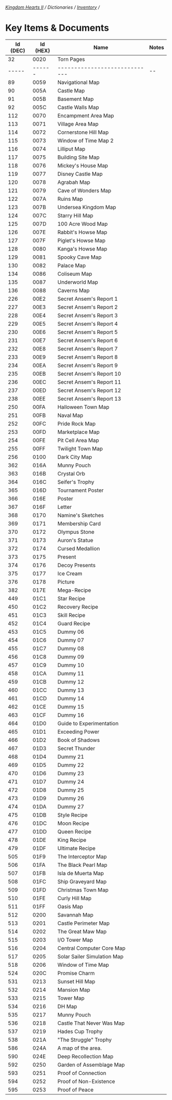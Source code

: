 ###### [Kingdom Hearts II](../../index.md) / Dictionaries / [Inventory](../inventory.md) /

# Key Items & Documents

| Id (DEC) | Id (HEX) | Name | Notes |
|----------|----------|------|-------|
| 32  | 0020 | Torn Pages                  |  |
|-----|------|-----------------------------|--|
| 89  | 0059 | Navigational Map            |  |
| 90  | 005A | Castle Map                  |  |
| 91  | 005B | Basement Map                |  |
| 92  | 005C | Castle Walls Map            |  |
| 112 | 0070 | Encampment Area Map         |  |
| 113 | 0071 | Village Area Map            |  |
| 114 | 0072 | Cornerstone Hill Map        |  |
| 115 | 0073 | Window of Time Map 2        |  |
| 116 | 0074 | Lilliput Map                |  |
| 117 | 0075 | Building Site Map           |  |
| 118 | 0076 | Mickey's House Map          |  |
| 119 | 0077 | Disney Castle Map           |  |
| 120 | 0078 | Agrabah Map                 |  |
| 121 | 0079 | Cave of Wonders Map         |  |
| 122 | 007A | Ruins Map                   |  |
| 123 | 007B | Undersea Kingdom Map        |  |
| 124 | 007C | Starry Hill Map             |  |
| 125 | 007D | 100 Acre Wood Map           |  |
| 126 | 007E | Rabbit's Howse Map          |  |
| 127 | 007F | Piglet's Howse Map          |  |
| 128 | 0080 | Kanga's Howse Map           |  |
| 129 | 0081 | Spooky Cave Map             |  |
| 130 | 0082 | Palace Map                  |  |
| 134 | 0086 | Coliseum Map                |  |
| 135 | 0087 | Underworld Map              |  |
| 136 | 0088 | Caverns Map                 |  |
| 226 | 00E2 | Secret Ansem's Report 1     |  |
| 227 | 00E3 | Secret Ansem's Report 2     |  |
| 228 | 00E4 | Secret Ansem's Report 3     |  |
| 229 | 00E5 | Secret Ansem's Report 4     |  |
| 230 | 00E6 | Secret Ansem's Report 5     |  |
| 231 | 00E7 | Secret Ansem's Report 6     |  |
| 232 | 00E8 | Secret Ansem's Report 7     |  |
| 233 | 00E9 | Secret Ansem's Report 8     |  |
| 234 | 00EA | Secret Ansem's Report 9     |  |
| 235 | 00EB | Secret Ansem's Report 10    |  |
| 236 | 00EC | Secret Ansem's Report 11    |  |
| 237 | 00ED | Secret Ansem's Report 12    |  |
| 238 | 00EE | Secret Ansem's Report 13    |  |
| 250 | 00FA | Halloween Town Map          |  |
| 251 | 00FB | Naval Map                   |  |
| 252 | 00FC | Pride Rock Map              |  |
| 253 | 00FD | Marketplace Map             |  |
| 254 | 00FE | Pit Cell Area Map           |  |
| 255 | 00FF | Twilight Town Map           |  |
| 256 | 0100 | Dark City Map               |  |
| 362 | 016A | Munny Pouch                 |  |
| 363 | 016B | Crystal Orb                 |  |
| 364 | 016C | Seifer's Trophy             |  |
| 365 | 016D | Tournament Poster           |  |
| 366 | 016E | Poster                      |  |
| 367 | 016F | Letter                      |  |
| 368 | 0170 | Namine's Sketches           |  |
| 369 | 0171 | Membership Card             |  |
| 370 | 0172 | Olympus Stone               |  |
| 371 | 0173 | Auron's Statue              |  |
| 372 | 0174 | Cursed Medallion            |  |
| 373 | 0175 | Present                     |  |
| 374 | 0176 | Decoy Presents              |  |
| 375 | 0177 | Ice Cream                   |  |
| 376 | 0178 | Picture                     |  |
| 382 | 017E | Mega-Recipe                 |  |
| 449 | 01C1 | Star Recipe                 |  |
| 450 | 01C2 | Recovery Recipe             |  |
| 451 | 01C3 | Skill Recipe                |  |
| 452 | 01C4 | Guard Recipe                |  |
| 453 | 01C5 | Dummy 06                    |  |
| 454 | 01C6 | Dummy 07                    |  |
| 455 | 01C7 | Dummy 08                    |  |
| 456 | 01C8 | Dummy 09                    |  |
| 457 | 01C9 | Dummy 10                    |  |
| 458 | 01CA | Dummy 11                    |  |
| 459 | 01CB | Dummy 12                    |  |
| 460 | 01CC | Dummy 13                    |  |
| 461 | 01CD | Dummy 14                    |  |
| 462 | 01CE | Dummy 15                    |  |
| 463 | 01CF | Dummy 16                    |  |
| 464 | 01D0 | Guide to Experimentation    |  |
| 465 | 01D1 | Exceeding Power             |  |
| 466 | 01D2 | Book of Shadows             |  |
| 467 | 01D3 | Secret Thunder              |  |
| 468 | 01D4 | Dummy 21                    |  |
| 469 | 01D5 | Dummy 22                    |  |
| 470 | 01D6 | Dummy 23                    |  |
| 471 | 01D7 | Dummy 24                    |  |
| 472 | 01D8 | Dummy 25                    |  |
| 473 | 01D9 | Dummy 26                    |  |
| 474 | 01DA | Dummy 27                    |  |
| 475 | 01DB | Style Recipe                |  |
| 476 | 01DC | Moon Recipe                 |  |
| 477 | 01DD | Queen Recipe                |  |
| 478 | 01DE | King Recipe                 |  |
| 479 | 01DF | Ultimate Recipe             |  |
| 505 | 01F9 | The Interceptor Map         |  |
| 506 | 01FA | The Black Pearl Map         |  |
| 507 | 01FB | Isla de Muerta Map          |  |
| 508 | 01FC | Ship Graveyard Map          |  |
| 509 | 01FD | Christmas Town Map          |  |
| 510 | 01FE | Curly Hill Map              |  |
| 511 | 01FF | Oasis Map                   |  |
| 512 | 0200 | Savannah Map                |  |
| 513 | 0201 | Castle Perimeter Map        |  |
| 514 | 0202 | The Great Maw Map           |  |
| 515 | 0203 | I/O Tower Map               |  |
| 516 | 0204 | Central Computer Core Map   |  |
| 517 | 0205 | Solar Sailer Simulation Map |  |
| 518 | 0206 | Window of Time Map          |  |
| 524 | 020C | Promise Charm               |  |
| 531 | 0213 | Sunset Hill Map             |  |
| 532 | 0214 | Mansion Map                 |  |
| 533 | 0215 | Tower Map                   |  |
| 534 | 0216 | DH Map                      |  |
| 535 | 0217 | Munny Pouch                 |  |
| 536 | 0218 | Castle That Never Was Map   |  |
| 537 | 0219 | Hades Cup Trophy            |  |
| 538 | 021A | "The Struggle" Trophy       |  |
| 586 | 024A | A map of the area.          |  |
| 590 | 024E | Deep Recollection Map       |  |
| 592 | 0250 | Garden of Assemblage Map    |  |
| 593 | 0251 | Proof of Connection         |  |
| 594 | 0252 | Proof of Non-Existence      |  |
| 595 | 0253 | Proof of Peace              |  |
